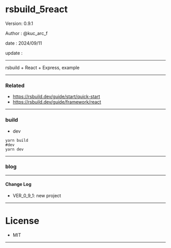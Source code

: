 ﻿# rsbuild_5react

 Version: 0.9.1

 Author  : @kuc_arc_f

 date   : 2024/09/11 
 
 update :

***

rsbuild + React + Express, example

***
### Related

* https://rsbuild.dev/guide/start/quick-start
* https://rsbuild.dev/guide/framework/react

***
### build
* dev
```
yarn build
#dev
yarn dev
```

***
### blog

***
#### Change Log
* VER_0_9_1: new project

***
# License

* MIT

***

